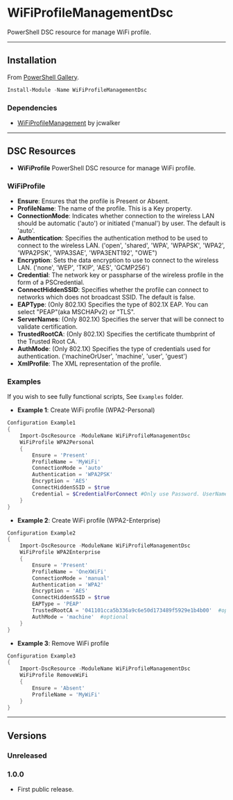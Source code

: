 WiFiProfileManagementDsc
====

PowerShell DSC resource for manage WiFi profile.

----
## Installation
From [PowerShell Gallery](https://www.powershellgallery.com/packages/WiFiProfileManagementDsc/).
```PowerShell
Install-Module -Name WiFiProfileManagementDsc
```

### Dependencies
* [WiFiProfileManagement](https://github.com/jcwalker/WiFiProfileManagement) by jcwalker

----
## DSC Resources
* **WiFiProfile** PowerShell DSC resource for manage WiFi profile.

### WiFiProfile
* **Ensure**: Ensures that the profile is Present or Absent.
* **ProfileName**: The name of the profile. This is a Key property.
* **ConnectionMode**: Indicates whether connection to the wireless LAN should be automatic ('auto') or initiated ('manual') by user. The default is 'auto'.
* **Authentication**: Specifies the authentication method to be used to connect to the wireless LAN. ('open', 'shared', 'WPA', 'WPAPSK', 'WPA2', 'WPA2PSK', 'WPA3SAE', 'WPA3ENT192', "OWE")
* **Encryption**: Sets the data encryption to use to connect to the wireless LAN. ('none', 'WEP', 'TKIP', 'AES', 'GCMP256')
* **Credential**: The network key or passpharse of the wireless profile in the form of a PSCredential.
* **ConnectHiddenSSID**: Specifies whether the profile can connect to networks which does not broadcast SSID. The default is false.
* **EAPType**: (Only 802.1X) Specifies the type of 802.1X EAP. You can select "PEAP"(aka MSCHAPv2) or "TLS".
* **ServerNames**: (Only 802.1X) Specifies the server that will be connect to validate certification.
* **TrustedRootCA**: (Only 802.1X) Specifies the certificate thumbprint of the Trusted Root CA.
* **AuthMode**: (Only 802.1X) Specifies the type of credentials used for authentication. ('machineOrUser', 'machine', 'user', 'guest')
* **XmlProfile**: The XML representation of the profile.


### Examples
If you wish to see fully functional scripts, See `Examples` folder.

+ **Example 1**: Create WiFi profile (WPA2-Personal)
```Powershell
Configuration Example1
{
    Import-DscResource -ModuleName WiFiProfileManagementDsc
    WiFiProfile WPA2Personal
    {
        Ensure = 'Present'
        ProfileName = 'MyWiFi'
        ConnectionMode = 'auto'
        Authentication = 'WPA2PSK'
        Encryption = 'AES'
        ConnectHiddenSSID = $true
        Credential = $CredentialForConnect #Only use Password. UserName will be ignored.
    }
}
```

+ **Example 2**: Create WiFi profile (WPA2-Enterprise)
```Powershell
Configuration Example2
{
    Import-DscResource -ModuleName WiFiProfileManagementDsc
    WiFiProfile WPA2Enterprise
    {
        Ensure = 'Present'
        ProfileName = 'OneXWiFi'
        ConnectionMode = 'manual'
        Authentication = 'WPA2'
        Encryption = 'AES'
        ConnectHiddenSSID = $true
        EAPType = 'PEAP'
        TrustedRootCA = '041101cca5b336a9c6e50d173489f5929e1b4b00'  #optional
        AuthMode = 'machine'  #optional
    }
}
```

+ **Example 3**: Remove WiFi profile
```Powershell
Configuration Example3
{
    Import-DscResource -ModuleName WiFiProfileManagementDsc
    WiFiProfile RemoveWiFi
    {
        Ensure = 'Absent'
        ProfileName = 'MyWiFi'
    }
}
```

----
## Versions

### Unreleased

### 1.0.0
  + First public release.
